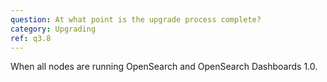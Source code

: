 ```yaml
---
question: At what point is the upgrade process complete?
category: Upgrading
ref: q3.8
---
```

When all nodes are running OpenSearch and OpenSearch Dashboards 1.0.
